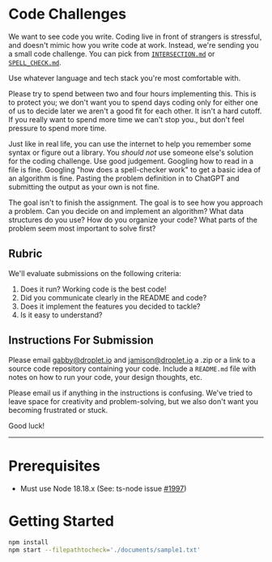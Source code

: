 # Code Challenges

We want to see code you write. Coding live in front of strangers is stressful, and doesn't mimic how you write code at work. Instead, we're sending you a small code challenge. You can pick from [`INTERSECTION.md`](./INTERSECTION.md) or [`SPELL_CHECK.md`](./SPELL_CHECK.md).

Use whatever language and tech stack you're most comfortable with.

Please try to spend between two and four hours implementing this. This is to protect you; we don't want you to spend days coding only for either one of us to decide later we aren't a good fit for each other. It isn't a hard cutoff. If you really want to spend more time we can't stop you., but don't feel pressure to spend more time.

Just like in real life, you can use the internet to help you remember some syntax or figure out a library. You _should not_ use someone else's solution for the coding challenge. Use good judgement. Googling how to read in a file is fine. Googling "how does a spell-checker work" to get a basic idea of an algorithm is fine. Pasting the problem definition in to ChatGPT and submitting the output as your own is not fine.

The goal isn't to finish the assignment. The goal is to see how you approach a problem. Can you decide on and implement an algorithm? What data structures do you use? How do you organize your code? What parts of the problem seem most important to solve first?

## Rubric

We'll evaluate submissions on the following criteria:

1. Does it run? Working code is the best code!
1. Did you communicate clearly in the README and code?
1. Does it implement the features you decided to tackle?
1. Is it easy to understand?

## Instructions For Submission

Please email [gabby@droplet.io](mailto:gabby@droplet.io) and [jamison@droplet.io](mailto:jamison@droplet.io) a .zip or a link to a source code repository containing your code. Include a `README.md` file with notes on how to run your code, your design thoughts, etc.

Please email us if anything in the instructions is confusing. We've tried to leave space for creativity and problem-solving, but we also don't want you becoming frustrated or stuck.

Good luck!

______________________

# Prerequisites
- Must use Node 18.18.x (See: ts-node issue [#1997](https://github.com/TypeStrong/ts-node/issues/1997#issuecomment-1974168425))

# Getting Started

```bash
npm install
npm start --filepathtocheck='./documents/sample1.txt'
```
